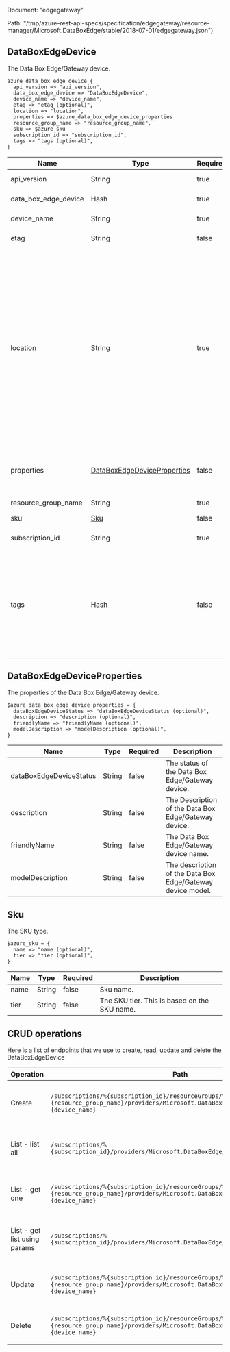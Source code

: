 Document: "edgegateway"


Path: "/tmp/azure-rest-api-specs/specification/edgegateway/resource-manager/Microsoft.DataBoxEdge/stable/2018-07-01/edgegateway.json")

## DataBoxEdgeDevice

The Data Box Edge/Gateway device.

```puppet
azure_data_box_edge_device {
  api_version => "api_version",
  data_box_edge_device => "DataBoxEdgeDevice",
  device_name => "device_name",
  etag => "etag (optional)",
  location => "location",
  properties => $azure_data_box_edge_device_properties
  resource_group_name => "resource_group_name",
  sku => $azure_sku
  subscription_id => "subscription_id",
  tags => "tags (optional)",
}
```

| Name        | Type           | Required       | Description       |
| ------------- | ------------- | ------------- | ------------- |
|api_version | String | true | The API version. |
|data_box_edge_device | Hash | true | The resource object. |
|device_name | String | true | The device name. |
|etag | String | false | The etag of the devices. |
|location | String | true | The location of the device. This will be one of the supported and registered Azure Geo Regions (e.g. West US, East US, Southeast Asia, etc.). The geo region of a device cannot be changed once it is created, but if an identical geo region is specified on update the request will succeed. |
|properties | [DataBoxEdgeDeviceProperties](#databoxedgedeviceproperties) | false | The properties of the Data Box Edge/Gateway device. |
|resource_group_name | String | true | The resource group name. |
|sku | [Sku](#sku) | false | The sku type. |
|subscription_id | String | true | The subscription ID. |
|tags | Hash | false | The list of tags that describe the device. These tags can be used in viewing and grouping this device (across resource groups). |
        
## DataBoxEdgeDeviceProperties

The properties of the Data Box Edge/Gateway device.

```puppet
$azure_data_box_edge_device_properties = {
  dataBoxEdgeDeviceStatus => "dataBoxEdgeDeviceStatus (optional)",
  description => "description (optional)",
  friendlyName => "friendlyName (optional)",
  modelDescription => "modelDescription (optional)",
}
```

| Name        | Type           | Required       | Description       |
| ------------- | ------------- | ------------- | ------------- |
|dataBoxEdgeDeviceStatus | String | false | The status of the Data Box Edge/Gateway device. |
|description | String | false | The Description of the Data Box Edge/Gateway device. |
|friendlyName | String | false | The Data Box Edge/Gateway device name. |
|modelDescription | String | false | The description of the Data Box Edge/Gateway device model. |
        
## Sku

The SKU type.

```puppet
$azure_sku = {
  name => "name (optional)",
  tier => "tier (optional)",
}
```

| Name        | Type           | Required       | Description       |
| ------------- | ------------- | ------------- | ------------- |
|name | String | false | Sku name. |
|tier | String | false | The SKU tier. This is based on the SKU name. |



## CRUD operations

Here is a list of endpoints that we use to create, read, update and delete the DataBoxEdgeDevice

| Operation | Path | Verb | Description | OperationID |
| ------------- | ------------- | ------------- | ------------- | ------------- |
|Create|`/subscriptions/%{subscription_id}/resourceGroups/%{resource_group_name}/providers/Microsoft.DataBoxEdge/dataBoxEdgeDevices/%{device_name}`|Put|Creates or updates a Data Box Edge/Gateway resource.|Devices_CreateOrUpdate|
|List - list all|`/subscriptions/%{subscription_id}/providers/Microsoft.DataBoxEdge/dataBoxEdgeDevices`|Get|Retrieves all data box edge/gateway devices in a subscription.|Devices_ListBySubscription|
|List - get one|`/subscriptions/%{subscription_id}/resourceGroups/%{resource_group_name}/providers/Microsoft.DataBoxEdge/dataBoxEdgeDevices/%{device_name}`|Get|Returns the properties of the data box edge/gateway device.|Devices_Get|
|List - get list using params|`/subscriptions/%{subscription_id}/providers/Microsoft.DataBoxEdge/dataBoxEdgeDevices`|Get|Retrieves all data box edge/gateway devices in a subscription.|Devices_ListBySubscription|
|Update|`/subscriptions/%{subscription_id}/resourceGroups/%{resource_group_name}/providers/Microsoft.DataBoxEdge/dataBoxEdgeDevices/%{device_name}`|Put|Creates or updates a Data Box Edge/Gateway resource.|Devices_CreateOrUpdate|
|Delete|`/subscriptions/%{subscription_id}/resourceGroups/%{resource_group_name}/providers/Microsoft.DataBoxEdge/dataBoxEdgeDevices/%{device_name}`|Delete|Deletes the data box edge/gateway device.|Devices_Delete|
